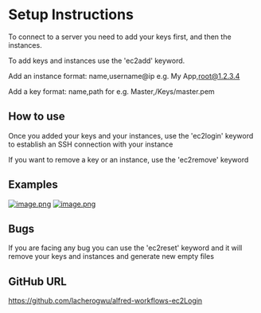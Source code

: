 # Setup Instructions
To connect to a server you need to add your keys first, and then the instances.

To add keys and instances use the 'ec2add' keyword.

Add an instance format:
name,username@ip
e.g. My App,root@1.2.3.4

Add a key format:
name,path
for e.g. Master,/Keys/master.pem

## How to use
Once you added your keys and your instances, use the 'ec2login' keyword to establish an SSH connection with your instance

If you want to remove a key or an instance, use the 'ec2remove' keyword

## Examples
[![image.png](https://i.postimg.cc/P5DTkRXf/image.png)](https://postimg.cc/gxGfV4L1)
[![image.png](https://i.postimg.cc/6qTTVfd7/image.png)](https://postimg.cc/zHZJ8W25)

## Bugs
If you are facing any bug you can use the 'ec2reset' keyword and it will remove your keys and instances and generate new empty files

## GitHub URL
https://github.com/lacherogwu/alfred-workflows-ec2Login